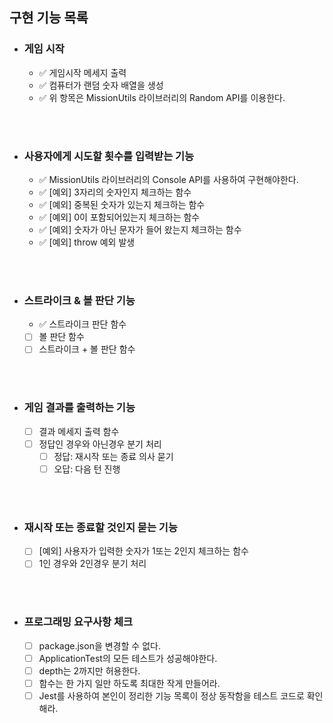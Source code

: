 <!-- prettier-ignore-start -->
## 구현 기능 목록

- ### 게임 시작
  - ✅ 게임시작 메세지 출력
  - ✅ 컴퓨터가 랜덤 숫자 배열을 생성
  - ✅ 위 항목은 MissionUtils 라이브러리의 Random API를 이용한다.
<br/>
<br/>

- ### 사용자에게 시도할 횟수를 입력받는 기능
  - ✅ MissionUtils 라이브러리의 Console API를 사용하여 구현해야한다.
  - ✅ [예외] 3자리의 숫자인지 체크하는 함수
  - ✅ [예외] 중복된 숫자가 있는지 체크하는 함수
  - ✅ [예외] 0이 포함되어있는지 체크하는 함수
  - ✅ [예외] 숫자가 아닌 문자가 들어 왔는지 체크하는 함수
  - ✅ [예외] throw 예외 발생
<br/>
<br/>

- ### 스트라이크 & 볼 판단 기능
  - ✅ 스트라이크 판단 함수
  - [ ] 볼 판단 함수
  - [ ] 스트라이크 + 볼 판단 함수
<br/>
<br/>

- ### 게임 결과를 출력하는 기능
  - [ ] 결과 메세지 출력 함수
  - [ ] 정답인 경우와 아닌경우 분기 처리
    - [ ] 정답: 재시작 또는 종료 의사 묻기
    - [ ] 오답: 다음 턴 진행
<br/>
<br/>

- ### 재시작 또는 종료할 것인지 묻는 기능
  - [ ] [예외] 사용자가 입력한 숫자가 1또는 2인지 체크하는 함수
  - [ ] 1인 경우와 2인경우 분기 처리
<br/>
<br/>

- ### 프로그래밍 요구사항 체크
  - [ ] package.json을 변경할 수 없다.
  - [ ] ApplicationTest의 모든 테스트가 성공해야한다.
  - [ ] depth는 2까지만 허용한다.
  - [ ] 함수는 한 가지 일만 하도록 최대한 작게 만들어라.
  - [ ] Jest를 사용하여 본인이 정리한 기능 목록이 정상 동작함을 테스트 코드로 확인해라.

<br/>
<br/>


<!-- prettier-ignore-end -->
